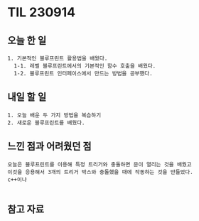 TIL 230914
======

오늘 한 일
------

	1. 기본적인 블루프린트 활용법을 배웠다.
	  1-1. 레벨 블루프린트에서의 기본적인 함수 호출을 배웠다.
	  1-2. 블루프린트 인터페이스에서 만드는 방법을 공부했다.

내일 할 일
------

	1. 오늘 배운 두 가지 방법을 복습하기
 	2. 새로운 블루프린트를 배웠다.


느낀 점과 어려웠던 점
------
```
오늘은 블루프린트를 이용해 특정 트리거와 충돌하면 문이 열리는 것을 배웠고
이것을 응용해서 3개의 트리거 박스와 충돌했을 때에 작동하는 것을 만들었다.
c++이나 


```

참고 자료
------
